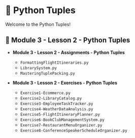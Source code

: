 # 🐍 Python Tuples

Welcome to the Python Tuples!

## 📂 Module 3 - Lesson 2 - Python Tuples

- **Module 3 - Lesson 2 - Assignments - Python Tuples**
  - `FormattingFlightItineraries.py`
  - `LibrarySystem.py`
  - `MasteringTuplePacking.py`

- **Module 3 - Lesson 2 - Exercises - Python Tuples**
  - `Exercise1-Ecommerce.py`
  - `Exercise2-LibraryCatalog.py`
  - `Exercise3-EmployeeTaskTracker.py`
  - `Exercise4-WeatherDataAnalysis.py`
  - `Exercise5-FlightItineraryPlanner.py`
  - `Exercise6-BookClubManagementSystem.py`
  - `Exercise7-RestaurantMenuOrganizer.py`
  - `Exercise8-ConferenceSpeakerScheduleOrganizer.py`